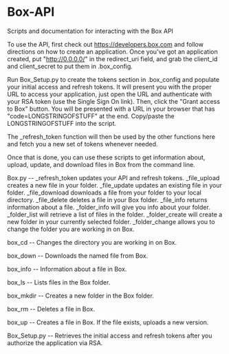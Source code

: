 Box-API
=======

Scripts and documentation for interacting with the Box API

To use the API, first check out https://developers.box.com and follow directions on how to create an application.  Once you've got an application created, put "http://0.0.0.0/" in the redirect_uri field, and grab the client_id and client_secret to put them in .box_config.

Run Box_Setup.py to create the tokens section in .box_config and populate your initial access and refresh tokens.  It will present you with the proper URL to access your application, just open the URL and authenticate with your RSA token (use the Single Sign On link).  Then, click the "Grant access to Box" button. You will be presented with a URL in your browser that has "code=LONGSTRINGOFSTUFF" at the end.  Copy/paste the LONGSTRINGOFSTUFF into the script.  
 
The _refresh_token function will then be used by the other functions here and fetch you a new set of tokens whenever needed.  

Once that is done, you can use these scripts to get information about, upload, update, and download files in Box from the command line.

Box.py --
_refresh_token updates your API and refresh tokens.
_file_upload creates a new file in your folder.
_file_update updates an existing file in your folder.
_file_download downloads a file from your folder to your local directory.
_file_delete deletes a file in your Box folder.
_file_info returns information about a file.
_folder_info will give you info about your folder.  
_folder_list will retrieve a list of files in the folder.
_folder_create will create a new folder in your currently selected folder.
_folder_change allows you to change the folder you are working in on Box.

box_cd --
	Changes the directory you are working in on Box.

box_down --
	Downloads the named file from Box.

box_info --
	Information about a file in Box.

box_ls --
	Lists files in the Box folder.

box_mkdir --
	Creates a new folder in the Box folder.

box_rm --
	Deletes a file in Box.

box_up --
	Creates a file in Box.  If the file exists, uploads a new version.

Box_Setup.py --
	Retrieves the initial access and refresh tokens after you authorize the application via RSA.
